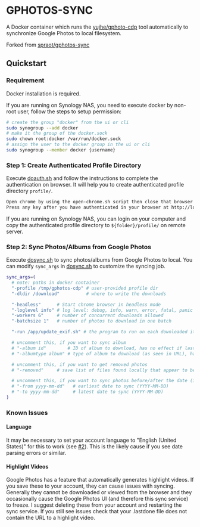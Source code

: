 # GPHOTOS-SYNC

A Docker container which runs the [yujhe/gphoto-cdp](https://github.com/yujhe/gphotos-cdps) tool automatically to synchronize Google Photos to local filesystem.

Forked from [spraot/gphotos-sync](https://github.com/spraot/gphotos-sync)

## Quickstart

### Requirement

Docker installation is required.

If you are running on Synology NAS, you need to execute docker by non-root user, follow the steps to setup permission:

```sh
# create the group "docker" from the ui or cli
sudo synogroup --add docker
# make it the group of the docker.sock
sudo chown root:docker /var/run/docker.sock
# assign the user to the docker group in the ui or cli
sudo synogroup --member docker {username}
```

### Step 1: Create Authenticated Profile Directory

Execute [doauth.sh](doauth.sh) and follow the instructions to complete the authentication on browser. It will help you to create authenticated profile directory `profile/`.

```sh
Open chrome by using the open-chrome.sh script then close that browser window (inside the container) before continuing
Press any key after you have authenticated in your browser at http://localhost:6080
```

If you are running on Synology NAS, you can login on your computer and copy the authenticated profile directory to `${folder}/profile/` on remote server.

### Step 2: Sync Photos/Albums from Google Photos

Execute [dosync.sh](dosync.sh) to sync photos/albums from Google Photos to local. You can modify `sync_args` in [dosync.sh](dosync.sh) to customize the syncing job.

```sh
sync_args=(
  # note: paths in docker container
  "-profile /tmp/gphotos-cdp" # user-provided profile dir
  "-dldir /download"          # where to write the downloads

  "-headless"      # Start chrome browser in headless mode
  "-loglevel info" # log level: debug, info, warn, error, fatal, panic
  "-workers 6"     # number of concurrent downloads allowed
  "-batchsize 1"   # number of photos to download in one batch

  "-run /app/update_exif.sh" # the program to run on each downloaded item, right after it is dowloaded

  # uncomment this, if you want to sync album
  # "-album id"        # ID of album to download, has no effect if lastdone file is found or if -start contains full URL
  # "-albumtype album" # type of album to download (as seen in URL), has no effect if lastdone file is found or if -start contains full URL

  # uncomment this, if you want to get removed photos
  # "-removed"     # save list of files found locally that appear to be deleted from Google Photos

  # uncomment this, if you want to sync photos before/after the date (inclusive)
  # "-from yyyy-mm-dd"   # earliest date to sync (YYYY-MM-DD)
  # "-to yyyy-mm-dd"     # latest date to sync (YYYY-MM-DD)
)
```

### Known Issues

#### Language

It may be necessary to set your account language to "English (United States)" for this to work (see [#2](https://github.com/spraot/gphotos-sync/issues/2)). This is the likely cause if you see date parsing errors or similar.

#### Highlight Videos

Google Photos has a feature that automatically generates highlight videos. If you save these to your account, they can cause issues with syncing. Generally they cannot be downloaded or viewed from the browser and they occasionally cause the Google Photos UI (and therefore this sync service) to freeze. I suggest deleting these from your account and restarting the sync service. If you still see issues check that your .lastdone file does not contain the URL to a highlight video.
